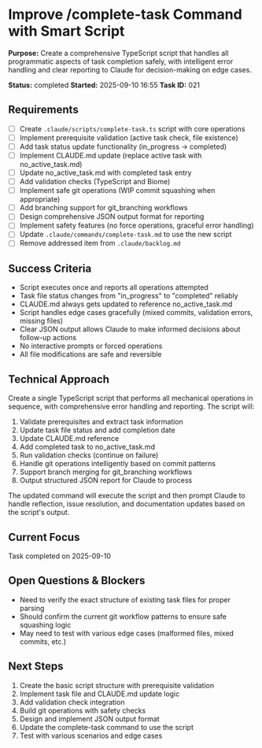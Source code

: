 # Improve /complete-task Command with Smart Script

**Purpose:** Create a comprehensive TypeScript script that handles all programmatic aspects of task completion safely, with intelligent error handling and clear reporting to Claude for decision-making on edge cases.

**Status:** completed
**Started:** 2025-09-10 16:55
**Task ID:** 021

## Requirements

- [ ] Create `.claude/scripts/complete-task.ts` script with core operations
- [ ] Implement prerequisite validation (active task check, file existence)
- [ ] Add task status update functionality (in_progress → completed)
- [ ] Implement CLAUDE.md update (replace active task with no_active_task.md)
- [ ] Update no_active_task.md with completed task entry
- [ ] Add validation checks (TypeScript and Biome)
- [ ] Implement safe git operations (WIP commit squashing when appropriate)
- [ ] Add branching support for git_branching workflows
- [ ] Design comprehensive JSON output format for reporting
- [ ] Implement safety features (no force operations, graceful error handling)
- [ ] Update `.claude/commands/complete-task.md` to use the new script
- [ ] Remove addressed item from `.claude/backlog.md`

## Success Criteria

- Script executes once and reports all operations attempted
- Task file status changes from "in_progress" to "completed" reliably
- CLAUDE.md always gets updated to reference no_active_task.md
- Script handles edge cases gracefully (mixed commits, validation errors, missing files)
- Clear JSON output allows Claude to make informed decisions about follow-up actions
- No interactive prompts or forced operations
- All file modifications are safe and reversible

## Technical Approach

Create a single TypeScript script that performs all mechanical operations in sequence, with comprehensive error handling and reporting. The script will:

1. Validate prerequisites and extract task information
2. Update task file status and add completion date
3. Update CLAUDE.md reference
4. Add completed task to no_active_task.md
5. Run validation checks (continue on failure)
6. Handle git operations intelligently based on commit patterns
7. Support branch merging for git_branching workflows
8. Output structured JSON report for Claude to process

The updated command will execute the script and then prompt Claude to handle reflection, issue resolution, and documentation updates based on the script's output.

## Current Focus

Task completed on 2025-09-10

## Open Questions & Blockers

- Need to verify the exact structure of existing task files for proper parsing
- Should confirm the current git workflow patterns to ensure safe squashing logic
- May need to test with various edge cases (malformed files, mixed commits, etc.)

## Next Steps

1. Create the basic script structure with prerequisite validation
2. Implement task file and CLAUDE.md update logic
3. Add validation check integration
4. Build git operations with safety checks
5. Design and implement JSON output format
6. Update the complete-task command to use the script
7. Test with various scenarios and edge cases